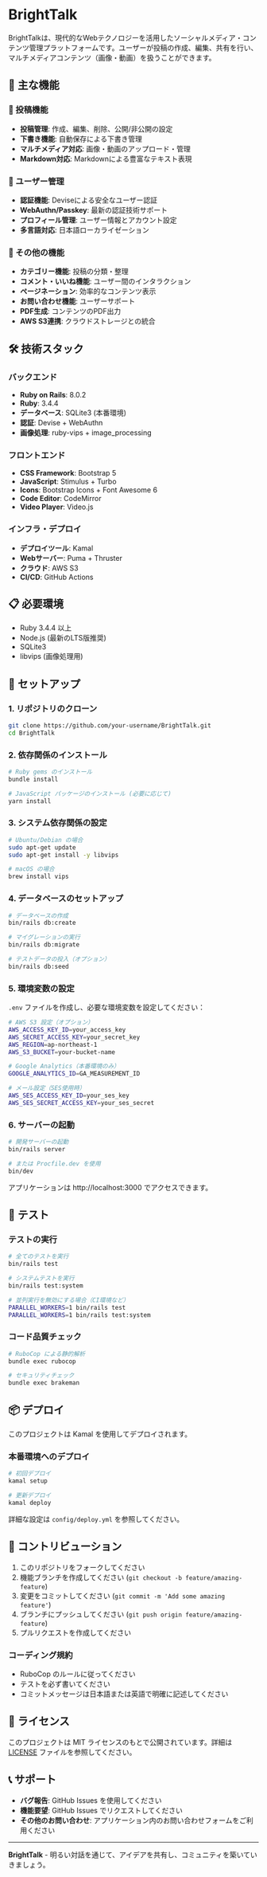 # BrightTalk

BrightTalkは、現代的なWebテクノロジーを活用したソーシャルメディア・コンテンツ管理プラットフォームです。ユーザーが投稿の作成、編集、共有を行い、マルチメディアコンテンツ（画像・動画）を扱うことができます。

## 🚀 主な機能

### 📝 投稿機能
- **投稿管理**: 作成、編集、削除、公開/非公開の設定
- **下書き機能**: 自動保存による下書き管理
- **マルチメディア対応**: 画像・動画のアップロード・管理
- **Markdown対応**: Markdownによる豊富なテキスト表現

### 👥 ユーザー管理
- **認証機能**: Deviseによる安全なユーザー認証
- **WebAuthn/Passkey**: 最新の認証技術サポート
- **プロフィール管理**: ユーザー情報とアカウント設定
- **多言語対応**: 日本語ローカライゼーション

### 🎯 その他の機能
- **カテゴリー機能**: 投稿の分類・整理
- **コメント・いいね機能**: ユーザー間のインタラクション
- **ページネーション**: 効率的なコンテンツ表示
- **お問い合わせ機能**: ユーザーサポート
- **PDF生成**: コンテンツのPDF出力
- **AWS S3連携**: クラウドストレージとの統合

## 🛠️ 技術スタック

### バックエンド
- **Ruby on Rails**: 8.0.2
- **Ruby**: 3.4.4
- **データベース**: SQLite3 (本番環境)
- **認証**: Devise + WebAuthn
- **画像処理**: ruby-vips + image_processing

### フロントエンド
- **CSS Framework**: Bootstrap 5
- **JavaScript**: Stimulus + Turbo
- **Icons**: Bootstrap Icons + Font Awesome 6
- **Code Editor**: CodeMirror
- **Video Player**: Video.js

### インフラ・デプロイ
- **デプロイツール**: Kamal
- **Webサーバー**: Puma + Thruster
- **クラウド**: AWS S3
- **CI/CD**: GitHub Actions

## 📋 必要環境

- Ruby 3.4.4 以上
- Node.js (最新のLTS版推奨)
- SQLite3
- libvips (画像処理用)

## 🔧 セットアップ

### 1. リポジトリのクローン
```bash
git clone https://github.com/your-username/BrightTalk.git
cd BrightTalk
```

### 2. 依存関係のインストール
```bash
# Ruby gems のインストール
bundle install

# JavaScript パッケージのインストール (必要に応じて)
yarn install
```

### 3. システム依存関係の設定
```bash
# Ubuntu/Debian の場合
sudo apt-get update
sudo apt-get install -y libvips

# macOS の場合
brew install vips
```

### 4. データベースのセットアップ
```bash
# データベースの作成
bin/rails db:create

# マイグレーションの実行
bin/rails db:migrate

# テストデータの投入（オプション）
bin/rails db:seed
```

### 5. 環境変数の設定
`.env` ファイルを作成し、必要な環境変数を設定してください：

```bash
# AWS S3 設定（オプション）
AWS_ACCESS_KEY_ID=your_access_key
AWS_SECRET_ACCESS_KEY=your_secret_key
AWS_REGION=ap-northeast-1
AWS_S3_BUCKET=your-bucket-name

# Google Analytics（本番環境のみ）
GOOGLE_ANALYTICS_ID=GA_MEASUREMENT_ID

# メール設定（SES使用時）
AWS_SES_ACCESS_KEY_ID=your_ses_key
AWS_SES_SECRET_ACCESS_KEY=your_ses_secret
```

### 6. サーバーの起動
```bash
# 開発サーバーの起動
bin/rails server

# または Procfile.dev を使用
bin/dev
```

アプリケーションは http://localhost:3000 でアクセスできます。

## 🧪 テスト

### テストの実行
```bash
# 全てのテストを実行
bin/rails test

# システムテストを実行
bin/rails test:system

# 並列実行を無効にする場合（CI環境など）
PARALLEL_WORKERS=1 bin/rails test
PARALLEL_WORKERS=1 bin/rails test:system
```

### コード品質チェック
```bash
# RuboCop による静的解析
bundle exec rubocop

# セキュリティチェック
bundle exec brakeman
```

## 📦 デプロイ

このプロジェクトは Kamal を使用してデプロイされます。

### 本番環境へのデプロイ
```bash
# 初回デプロイ
kamal setup

# 更新デプロイ
kamal deploy
```

詳細な設定は `config/deploy.yml` を参照してください。

## 🤝 コントリビューション

1. このリポジトリをフォークしてください
2. 機能ブランチを作成してください (`git checkout -b feature/amazing-feature`)
3. 変更をコミットしてください (`git commit -m 'Add some amazing feature'`)
4. ブランチにプッシュしてください (`git push origin feature/amazing-feature`)
5. プルリクエストを作成してください

### コーディング規約
- RuboCop のルールに従ってください
- テストを必ず書いてください
- コミットメッセージは日本語または英語で明確に記述してください

## 📄 ライセンス

このプロジェクトは MIT ライセンスのもとで公開されています。詳細は [LICENSE](LICENSE) ファイルを参照してください。

## 📞 サポート

- **バグ報告**: GitHub Issues を使用してください
- **機能要望**: GitHub Issues でリクエストしてください
- **その他のお問い合わせ**: アプリケーション内のお問い合わせフォームをご利用ください

---

**BrightTalk** - 明るい対話を通じて、アイデアを共有し、コミュニティを築いていきましょう。